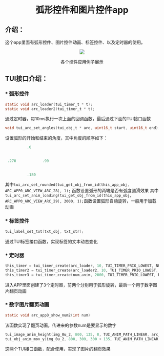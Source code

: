 <h1 align="center"> 弧形控件和图片控件app </h1>

## 介绍：
这个app里面有弧形控件、图片控件动画、标签控件、以及定时器的使用。

<p align="center">
<img src="https://s1.imagehub.cc/images/2022/06/16/arc.gif">
</p>
<p align="center">
各个控件应用例子展示
</p>

## TUI接口介绍：

### * 弧形控件
```c
static void arc_loader(tui_timer_t * t);
static void arc_loader2(tui_timer_t * t);
```
通过定时器，每10ms执行一次上面的回调函数，最后通过下面的TUI接口函数
```c
void tui_arc_set_angles(tui_obj_t * arc, uint16_t start, uint16_t end);
```
设置弧形的开始和结束的角度，其中角度的顺序如下：
```c
          .0
 
 
 .270            .90
 
 
          .180
 ```
 其中```tui_arc_set_rounded(tui_get_obj_from_id(this_app_obj, ARC_APP0_ARC_VIEW_ARC_28), 1);``` 函数设置弧形的两端是否有弧度圆滑效果
 其中```tui_arc_set_anim_loading(tui_get_obj_from_id(this_app_obj, ARC_APP0_ARC_VIEW_ARC_29), 2000, 1);```函数设置弧形自动旋转，一般用于加载动画
 
### * 标签控件
```c
tui_label_set_txt(txt_obj, txt_str);
```
通过TUI标签接口函数，实现标签的文本动态变化

### * 定时器
```c
this_timer = tui_timer_create(arc_loader, 10, TUI_TIMER_PRIO_LOWEST, NULL);
this_timer2 = tui_timer_create(arc_loader2, 10, TUI_TIMER_PRIO_LOWEST, NULL);
this_timer3 = tui_timer_create(num_anim, 2000, TUI_TIMER_PRIO_LOWEST, NULL);
```
进入APP里面创建了3个定时器，前两个分别用于弧形旋转，最后一个用于数字图片翻页动画

### * 数字图片翻页动画
```c
static void arc_app0_show_num2(int num)
```
该函数实现了翻页动画，传进来的参数num是要显示的数字
```c
tui_image_anim_height(img_0u_2, 800, 135, 0, TUI_ANIM_PATH_LINEAR, arc_app0_anim2_cb);
tui_obj_anim_mov_y(img_0u_2, 800, 300, 300 + 135, TUI_ANIM_PATH_LINEAR, NULL);
```
这两个TUI接口函数，配合使用，实现了图片的翻页效果


